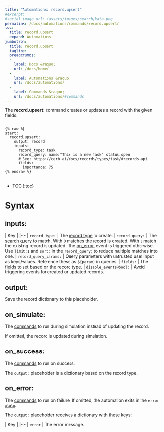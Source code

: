 ```yaml
---
title: "Automations: record.upsert"
#excerpt: 
#social_image_url: /assets/images/search/kata.png
permalink: /docs/automations/commands/record.upsert/
toc:
  title: record.upsert
  expand: Automations
jumbotron:
  title: record.upsert
  tagline: 
  breadcrumbs:
  -
    label: Docs &raquo;
    url: /docs/home/
  -
    label: Automations &raquo;
    url: /docs/automations/
  -
    label: Commands &raquo;
    url: /docs/automations/#commands
---
```


The **record.upsert:** command creates or updates a record with the given fields.

<pre>
<code class="language-cerb">
{% raw %}
start:
  record.upsert:
    output: record
    inputs:
      record_type: task
      record_query: name:"This is a new task" status:open
      # See: https://cerb.ai/docs/records/types/task/#records-api
      fields:
        importance: 75
{% endraw %}
</code>
</pre>

* TOC
{:toc}

# Syntax

## inputs:

| Key | 
|-|-
| `record_type:` | The [record type](/docs/records/types/) to create.
| `record_query:` | The [search query](/docs/search/) to match. With `0` matches the record is created. With `1` match the existing record is updated. The [on_error:](#on_error) event is triggered otherwise. Use `limit:1` and `sort:` in the `record_query:` to reduce multiple matches into one.
| `record_query_params:` | Query parameters with untrusted user input as keys/values. Reference these as `${param}` in queries.
| `fields:` | The [fields](/docs/records/#fields) to set based on the record type.
| `disable_events@bool:` | Avoid triggering events for created or updated records.

## output:

Save the record dictionary to this placeholder.

## on_simulate:

The [commands](/docs/automations/#commands) to run during simulation instead of updating the record.

If omitted, the record is updated during simulation.

## on_success:

The [commands](/docs/automations/#commands) to run on success.

The `output:` placeholder is a dictionary based on the record type.

## on_error:

The [commands](/docs/automations/#commands) to run on failure. If omitted, the automation exits in the `error` [state](/docs/automations/#exit-states).

The `output:` placeholder receives a dictionary with these keys:

| Key |
|-|-
| `error` | The error message.